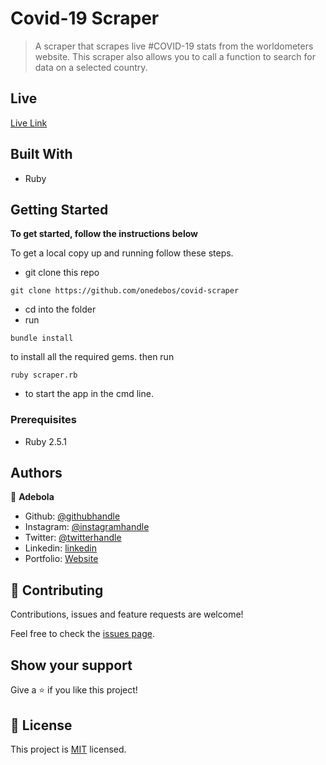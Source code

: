 # Covid-19 Scraper

> A scraper that scrapes live #COVID-19 stats from the worldometers website. This scraper also allows you to call a function to search for data on a selected country.

## Live

[Live Link](https://repl.it/@AdebolaOne/Corona-scraper)

## Built With

- Ruby

## Getting Started

**To get started, follow the instructions below**

To get a local copy up and running follow these steps.

- git clone this repo

```
git clone https://github.com/onedebos/covid-scraper
```

- cd into the folder
- run

```
bundle install
```

to install all the required gems. then run

```
ruby scraper.rb
```

- to start the app in the cmd line.

### Prerequisites

- Ruby 2.5.1

## Authors

👤 **Adebola**

- Github: [@githubhandle](https://github.com/onedebos)
- Instagram: [@instagramhandle](https://github.com/adebola.dev)
- Twitter: [@twitterhandle](https://twitter.com/debosthefirst)
- Linkedin: [linkedin](https://www.linkedin.com/in/adebola-niran/)
- Portfolio: [Website](https://adebola.dev)

## 🤝 Contributing

Contributions, issues and feature requests are welcome!

Feel free to check the [issues page](issues/).

## Show your support

Give a ⭐️ if you like this project!

## 📝 License

This project is [MIT](lic.url) licensed.
